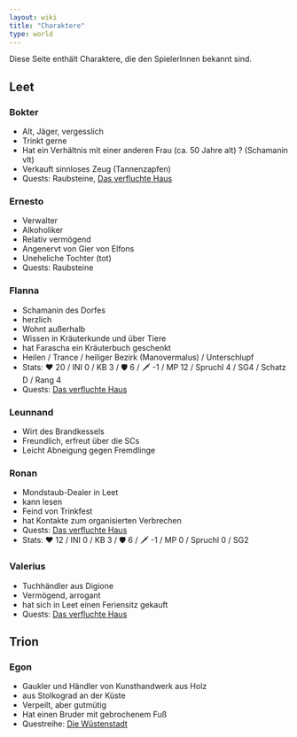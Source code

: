 ```yaml
---
layout: wiki
title: "Charaktere"
type: world
---
```


Diese Seite enthält Charaktere, die den SpielerInnen bekannt sind.

## Leet
### Bokter
- Alt, Jäger, vergesslich
- Trinkt gerne
- Hat ein Verhältnis mit einer anderen Frau (ca. 50 Jahre alt) ? (Schamanin vlt)
- Verkauft sinnloses Zeug (Tannenzapfen)
- Quests: Raubsteine, [Das verfluchte Haus](../verfluchte-haus)


### Ernesto
- Verwalter
- Alkoholiker
- Relativ vermögend
- Angenervt von Gier von Elfons
- Uneheliche Tochter (tot)
- Quests: Raubsteine

### Flanna
- Schamanin des Dorfes
- herzlich
- Wohnt außerhalb
- Wissen in Kräuterkunde und über Tiere
- hat Farascha ein Kräuterbuch geschenkt
- Heilen / Trance / heiliger Bezirk (Manovermalus) / Unterschlupf
- Stats: ♥ 20 / INI 0 / KB 3 / 🛡 6 / 🗡 -1 / MP 12 / Spruchl 4 / SG4 / Schatz D / Rang 4
- Quests: [Das verfluchte Haus](../verfluchte-haus)

### Leunnand
- Wirt des Brandkessels
- Freundlich, erfreut über die SCs
- Leicht Abneigung gegen Fremdlinge

### Ronan
- Mondstaub-Dealer in Leet
- kann lesen
- Feind von Trinkfest
- hat Kontakte zum organisierten Verbrechen
- Quests: [Das verfluchte Haus](../verfluchte-haus)
- Stats: ♥ 12 / INI 0 / KB 3 / 🛡 6 / 🗡 -1 / MP 0 / Spruchl 0 / SG2

### Valerius
- Tuchhändler aus Digione
- Vermögend, arrogant
- hat sich in Leet einen Feriensitz gekauft
- Quests: [Das verfluchte Haus](../verfluchte-haus)

## Trion
### Egon
- Gaukler und Händler von Kunsthandwerk aus Holz
- aus Stolkograd an der Küste
- Verpeilt, aber gutmütig
- Hat einen Bruder mit gebrochenem Fuß
- Questreihe: [Die Wüstenstadt](../wuestenstadt)